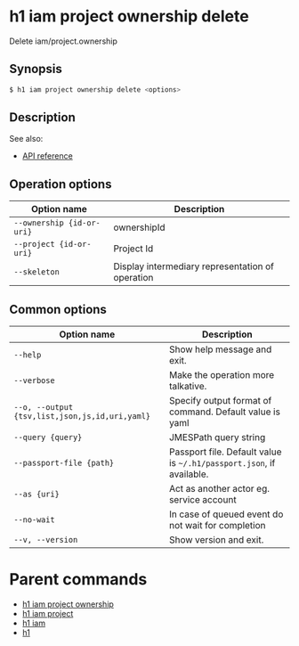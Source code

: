 
# h1 iam project ownership delete

Delete iam/project.ownership

## Synopsis

```bash
$ h1 iam project ownership delete <options>
```

## Description

See also:

* [API reference](https://api.hyperone.com/v2/docs#operation/iam_project_ownership_delete)

## Operation options

| Option name                   | Description                                      |
| ----------------------------- | ------------------------------------------------ |
| ```--ownership {id-or-uri}``` | ownershipId                                      |
| ```--project {id-or-uri}```   | Project Id                                       |
| ```--skeleton```              | Display intermediary representation of operation |

## Common options

| Option name                                        | Description                                                              |
| -------------------------------------------------- | ------------------------------------------------------------------------ |
| ```--help```                                       | Show help message and exit.                                              |
| ```--verbose```                                    | Make the operation more talkative.                                       |
| ```--o, --output {tsv,list,json,js,id,uri,yaml}``` | Specify output format of command. Default value is yaml                  |
| ```--query {query}```                              | JMESPath query string                                                    |
| ```--passport-file {path}```                       | Passport file. Default value is ```~/.h1/passport.json```, if available. |
| ```--as {uri}```                                   | Act as another actor eg. service account                                 |
| ```--no-wait```                                    | In case of queued event do not wait for completion                       |
| ```--v, --version```                               | Show version and exit.                                                   |

# Parent commands

* [h1 iam project ownership](./../README.md)
* [h1 iam project](./../../README.md)
* [h1 iam](./../../../README.md)
* [h1](./../../../../README.md)
